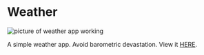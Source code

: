 # Weather

![picture of weather app working](https://github.com/zheckert/weather/assets/67928415/f89429f5-8ad1-420f-aab7-37eb10290c19)

A simple weather app. Avoid barometric devastation.
View it [HERE](https://zach-weather-app.netlify.app/).
